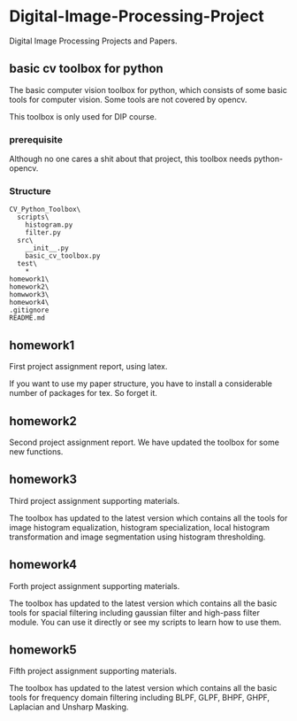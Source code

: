 # Digital-Image-Processing-Project

Digital Image Processing Projects and Papers.

## basic cv toolbox for python

The basic computer vision toolbox for python, which consists of some basic tools for computer vision. Some tools are not covered by opencv. 

This toolbox is only used for DIP course.

### prerequisite

Although no one cares a shit about that project, this toolbox needs python-opencv.

### Structure

```
CV_Python_Toolbox\
  scripts\
    histogram.py
    filter.py
  src\
    __init__.py
    basic_cv_toolbox.py
  test\
    *
homework1\
homework2\
homwwork3\
homework4\
.gitignore
README.md
```

## homework1

First project assignment report, using latex.

If you want to use my paper structure, you have to install a considerable number of packages for tex. So forget it.

## homework2

Second project assignment report. We have updated the toolbox for some new functions.

## homework3

Third project assignment supporting materials.

The toolbox has updated to the latest version which contains all the tools for image histogram equalization, histogram specialization, local histogram transformation and image segmentation using histogram thresholding.

## homework4

Forth project assignment supporting materials.

The toolbox has updated to the latest version which contains all the basic tools for spacial filtering including gaussian filter and high-pass filter module. You can use it directly or see my scripts to learn how to use them.

## homework5

Fifth project assignment supporting materials.

The toolbox has updated to the latest version which contains all the basic tools for frequency domain filtering including BLPF, GLPF, BHPF, GHPF, Laplacian and Unsharp Masking. 
